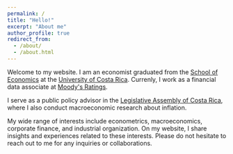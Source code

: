 ```yaml
---
permalink: /
title: "Hello!"
excerpt: "About me"
author_profile: true
redirect_from: 
  - /about/
  - /about.html
---
```


Welcome to my website. I am an economist graduated from the [School of Economics](https://economia.ucr.ac.cr/es) at the [University of Costa Rica](https://www.ucr.ac.cr/). Currenly, I work as a financial data associate at [Moody's Ratings](https://moodys.com/).

I serve as a public policy advisor in the [Legislative Assembly of Costa Rica](https://www.asamblea.go.cr/SitePages/Inicio.aspx), where I also conduct macroeconomic research about inflation.

My wide range of interests include econometrics, macroeconomics, corporate finance, and industrial organization. On my website, I share insights and experiences related to these interests. Please do not hesitate to reach out to me for any inquiries or collaborations.